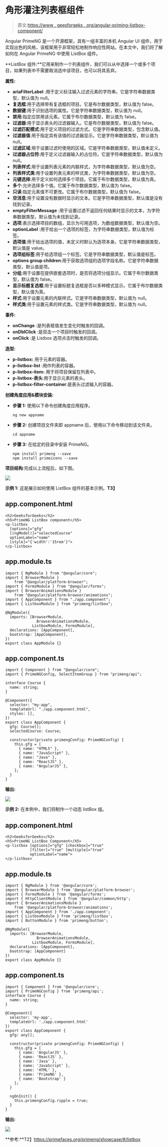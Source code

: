 # 角形灌注列表框组件

> 原文:[https://www . geesforgeks . org/angular-priming-listbox-component/](https://www.geeksforgeeks.org/angular-primeng-listbox-component/)

Angular PrimeNG 是一个开源框架，具有一组丰富的本机 Angular UI 组件，用于实现出色的风格，该框架用于非常轻松地制作响应性网站。在本文中，我们将了解如何在 Angular PrimeNG 中使用 ListBox 组件。

**ListBox 组件:**它用来制作一个列表组件，我们可以从中选择一个或多个项目，如果列表中不需要取消选中该项目，也可以将其丢弃。

**属性:**

*   **ariaFilterLabel** :用于定义标注输入过滤元素的字符串。它是字符串数据类型，默认值为 null。
*   **复选框**:用于选择带有复选框的项目。它是布尔数据类型，默认值为 false。
*   **数据键**:用于识别选项的属性。它是字符串数据类型，默认值为 null。
*   **禁用**:指定应禁用该元素。它属于布尔数据类型，默认值为 false。
*   **过滤器**:用于显示表头的过滤器输入。它是布尔数据类型，默认值为 false。
*   **过滤匹配模式**:用于定义项目的过滤方式。它是字符串数据类型，包含默认值。
*   **过滤器值**:用于指定具有该值的过滤器显示。它是字符串数据类型，默认值为 null。
*   **过滤区域**:用于设置过滤时使用的区域。它是字符串数据类型，默认值未定义。
*   **过滤器占位符**:用于定义过滤器输入的占位符。它是字符串数据类型，默认值为 null。
*   **列表样式**:用于设置列表元素的内联样式，为字符串数据类型，默认值为空。
*   **列表样式类**:用于设置列表元素的样式类，为字符串数据类型，默认值为空。
*   **元键选择**:用于定义如何选择多个项目。它属于布尔数据类型，默认值为真。
*   **多个**:允许选择多个值。它属于布尔数据类型，默认值为 false。
*   **只读**:指定元素值不可更改。它属于布尔数据类型，默认值为 false。
*   **空消息**:用于设置没有数据时显示的文本。它是字符串数据类型，默认值是没有找到记录。
*   **emptyFilterMessage** :用于设置过滤不返回任何结果时显示的文本，为字符串数据类型，默认值为未找到记录。
*   **选项**:表示选择项目的数组，显示为可用选项，为数组数据类型，默认值为空。
*   **optionLabel** :用于给出一个选项的标签，为字符串数据类型，默认值为标签。
*   **选项值**:用于给出选项的值，未定义时默认为选项本身。它是字符串数据类型，默认值是 value。
*   **选项组标签**:用于给选项组一个标签。它是字符串数据类型，默认值是标签。
*   **options group children**:用于获取选项组的选项字段名称。它是字符串数据类型，默认值是项。
*   **分组**:用于设置在提供嵌套选项时，是否将选项分组显示。它属于布尔数据类型，默认值为 false。
*   **显示标题复选框**:用于设置标题复选框是否以多种模式显示。它属于布尔数据类型，默认值为真。
*   **样式**:用于设置元素的内联样式。它是字符串数据类型，默认值为 null。
*   **样式类**:用于设置元素的样式类。它是字符串数据类型，默认值为 null。

**事件:**

*   **onChange** :是列表框值发生变化时触发的回调。
*   **onDblClick** :是双击一个项目时触发的回调。
*   **onClick** :是 Listbox 选项点击时触发的回调。

**造型:**

*   **p-listbox:** 用于元素的容器。
*   **p-listbox-list** :用作列表的容器。
*   **p-listbox-item:** 用于将项目保留在列表中。
*   **p-listbox-表头**:用于显示元素的表头。
*   **p-listbox-filter-container**:是表头过滤输入的容器。

**创建角度应用&模块安装:**

*   **步骤 1:** 使用以下命令创建角度应用程序。

    ```
    ng new appname
    ```

*   **步骤 2:** 创建项目文件夹即 appname 后，使用以下命令移动到该文件夹。

    ```
    cd appname
    ```

*   **步骤 3:** 在给定的目录中安装 PrimeNG。

    ```
    npm install primeng --save
    npm install primeicons --save
    ```

**项目结构**:完成以上流程后，如下图。

![](img/6e2ac1499ceea2e58d3439c1f9f0d39a.png)

**示例 1:** 这是展示如何使用 ListBox 组件的基本示例。**T3】**

## app.component.html

```
<h2>GeeksforGeeks</h2>
<h5>PrimeNG ListBox component</h5>
<p-listbox
  [options]="gfg"
  [(ngModel)]="selectedCourse"
  optionLabel="name"
  [style]="{'width':'15rem'}">
</p-listbox>
```

## app.module.ts

```
import { NgModule } from "@angular/core";
import { BrowserModule } 
    from "@angular/platform-browser";
import { FormsModule } from "@angular/forms";
import { BrowserAnimationsModule } 
    from "@angular/platform-browser/animations";
import { AppComponent } from "./app.component";
import { ListboxModule } from "primeng/listbox";

@NgModule({
  imports: [BrowserModule, 
              BrowserAnimationsModule, 
            ListboxModule, FormsModule],
  declarations: [AppComponent],
  bootstrap: [AppComponent],
})
export class AppModule {}
```

## app.component.ts

```
import { Component } from "@angular/core";
import { PrimeNGConfig, SelectItemGroup } from "primeng/api";

interface Course {
  name: string;
}

@Component({
  selector: "my-app",
  templateUrl: "./app.component.html",
  styles: [],
})
export class AppComponent {
  gfg: Course[];
  selectedCourse: Course;

  constructor(private primengConfig: PrimeNGConfig) {
    this.gfg = [
      { name: "HTML5" },
      { name: "JavaScript" },
      { name: "Java" },
      { name: "ReactJS" },
      { name: "AngularJS" },
    ];
  }
}
```

**输出:**

![](img/5f5697f425debd3250eca36a1441b90c.png)

**示例 2:** 在本例中，我们将制作一个动态 listBox 组。

## app.component.html

```
<h2>GeeksforGeeks</h2>
<h5>PrimeNG ListBox Component</h5>
<p-listbox [options]="gfg" [checkbox]="true" 
           [filter]="true" [multiple]="true" 
           optionLabel="name">
</p-listbox>
```

## app.module.ts

```
import { NgModule } from '@angular/core';
import { BrowserModule } from '@angular/platform-browser';
import { FormsModule } from '@angular/forms';
import { HttpClientModule } from '@angular/common/http';
import { BrowserAnimationsModule } 
    from '@angular/platform-browser/animations';
import { AppComponent } from './app.component';
import { ListboxModule } from 'primeng/listbox';
import { ButtonModule } from 'primeng/button';

@NgModule({
  imports: [BrowserModule, 
              BrowserAnimationsModule, 
            ListboxModule, FormsModule],
  declarations: [AppComponent],
  bootstrap: [AppComponent]
})
export class AppModule {}
```

## app.component.ts

```
import { Component } from '@angular/core';
import { PrimeNGConfig } from 'primeng/api';
interface Course {
  name: string;
}

@Component({
  selector: 'my-app',
  templateUrl: './app.component.html'
})
export class AppComponent {
  gfg: any[];

  constructor(private primengConfig: PrimeNGConfig) {
    this.gfg = [
      { name: 'AngularJS' },
      { name: 'ReactJS' },
      { name: 'Java' },
      { name: 'JavaScript' },
      { name: 'HTML' },
      { name: 'PrimeNG' },
      { name: 'Bootstrap' }
    ];
  }

  ngOnInit() {
    this.primengConfig.ripple = true;
  }
}
```

**输出:**

![](img/7a06ca44b60fe09f8b3210bce31328a2.png)

**参考:**T2】https://primefaces.org/primeng/showcase/#/listbox